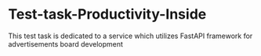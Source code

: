 # Test-task-Productivity-Inside
This test task is dedicated to a service which utilizes FastAPI framework for advertisements board development

